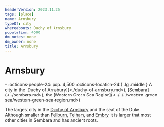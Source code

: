 ```yaml
---
headerVersion: 2023.11.25
tags: [place]
name: Arnsbury
typeOf: city
whereabouts: Duchy of Arnsbury
population: 4500
dm_notes: none
dm_owner: none
title: Arnsbury
---
```

# Arnsbury
<div class="grid cards ext-narrow-margin ext-one-column" markdown>
-  
    :octicons-people-24: pop. 4,500  
    :octicons-location-24:{ .lg .middle } A city in the [Duchy of Arnsbury](<./duchy-of-arnsbury.md>), [Sembara](<../sembara.md>), the [Western Green Sea Region](<../../../western-green-sea/western-green-sea-region.md>)  
</div>


The largest city in the [Duchy of Arnsbury](<./duchy-of-arnsbury.md>) and the seat of the Duke. Although smaller than [Fellburn](<./fellburn.md>), [Telham](<../northlands/telham.md>), and [Embry](<./embry.md>), it is larger that most other cities in Sembara and has ancient roots.
